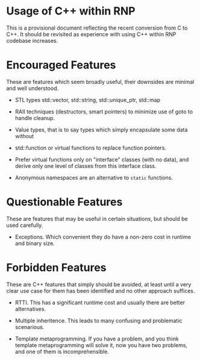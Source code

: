 Usage of C++ within RNP
============================

This is a provisional document reflecting the recent conversion from C
to C++. It should be revisited as experience with using C++ within RNP
codebase increases.

Encouraged Features
====================

These are features which seem broadly useful, their downsides are minimal
and well understood.

 - STL types std::vector, std::string, std::unique_ptr, std::map

 - RAII techniques (destructors, smart pointers) to minimize use of
   goto to handle cleanup.

 - Value types, that is to say types which simply encapsulate some
   data without

 - std::function or virtual functions to replace function pointers.

 - Prefer virtual functions only on "interface" classes (with no data),
   and derive only one level of classes from this interface class.

 - Anonymous namespaces are an alternative to `static` functions.

Questionable Features
=======================

These are features that may be useful in certain situations, but should
be used carefully.

 - Exceptions. Which convenient they do have a non-zero cost in runtime
   and binary size.

Forbidden Features
======================

These are C++ features that simply should be avoided, at least until a
very clear use case for them has been identified and no other approach
suffices.

 - RTTI. This has a significant runtime cost and usually there are
   better alternatives.

 - Multiple inheritence. This leads to many confusing and problematic
   scenarious.

 - Template metaprogramming. If you have a problem, and you think
   template metaprogramming will solve it, now you have two problems,
   and one of them is incomprehensible.
